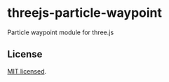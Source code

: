 # threejs-particle-waypoint

Particle waypoint module for three.js

## License

[MIT licensed](LICENSE).
